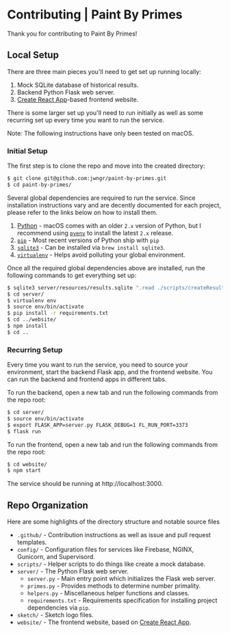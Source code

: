 # Contributing | Paint By Primes

Thank you for contributing to Paint By Primes!

## Local Setup

There are three main pieces you'll need to get set up running locally:

1.  Mock SQLite database of historical results.
2.  Backend Python Flask web server.
3.  [Create React App](https://github.com/facebook/create-react-app)-based frontend website.

There is some larger set up you'll need to run initially as well as some recurring set up every time
you want to run the service.

Note: The following instructions have only been tested on macOS.

### Initial Setup

The first step is to clone the repo and move into the created directory:

```bash
$ git clone git@github.com:jwngr/paint-by-primes.git
$ cd paint-by-primes/
```

Several global dependencies are required to run the service. Since installation instructions vary
and are decently documented for each project, please refer to the links below on how to install them.

1.  [Python](https://www.python.org/downloads/) - macOS comes with an older `2.x` version of Python,
    but I recommend using [`pyenv`](https://github.com/pyenv/pyenv) to install the latest `2.x`
    release.
1.  [`pip`](https://pip.pypa.io/en/stable/installing/) - Most recent versions of Python ship with
    `pip`
1.  [`sqlite3`](https://docs.python.org/3/library/sqlite3.html) - Can be installed via `brew install sqlite3`.
1.  [`virtualenv`](https://virtualenv.pypa.io/en/stable/installation/) - Helps avoid polluting your
    global environment.

Once all the required global dependencies above are installed, run the following commands to get
everything set up:

```bash
$ sqlite3 server/resources/results.sqlite ".read ./scripts/createResultsTable.sql"
$ cd server/
$ virtualenv env
$ source env/bin/activate
$ pip install -r requirements.txt
$ cd ../website/
$ npm install
$ cd ..
```

### Recurring Setup

Every time you want to run the service, you need to source your environment, start the backend Flask
app, and the frontend website. You can run the backend and frontend apps in different tabs.

To run the backend, open a new tab and run the following commands from the repo root:

```bash
$ cd server/
$ source env/bin/activate
$ export FLASK_APP=server.py FLASK_DEBUG=1 FL_RUN_PORT=3373
$ flask run
```

To run the frontend, open a new tab and run the following commands from the repo root:

```bash
$ cd website/
$ npm start
```

The service should be running at http://localhost:3000.

## Repo Organization

Here are some highlights of the directory structure and notable source files

- `.github/` - Contribution instructions as well as issue and pull request templates.
- `config/` - Configuration files for services like Firebase, NGINX, Gunicorn, and Supervisord.
- `scripts/` - Helper scripts to do things like create a mock database.
- `server/` - The Python Flask web server.
  - `server.py` - Main entry point which initializes the Flask web server.
  - `primes.py` - Provides methods to determine number primality.
  - `helpers.py` - Miscellaneous helper functions and classes.
  - `requirements.txt` - Requirements specification for installing project dependencies via `pip`.
- `sketch/` - Sketch logo files.
- `website/` - The frontend website, based on [Create React App](https://github.com/facebook/create-react-app).
